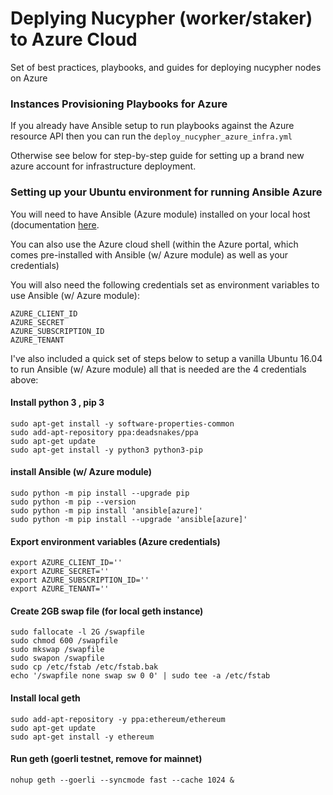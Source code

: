 # Deplying Nucypher (worker/staker) to Azure Cloud

Set of best practices, playbooks, and guides for deploying nucypher nodes on Azure


### Instances Provisioning Playbooks for Azure

If you already have Ansible setup to run playbooks against the Azure resource API then you can run the `deploy_nucypher_azure_infra.yml`

Otherwise see below for step-by-step guide for setting up a brand new azure account for infrastructure deployment.


### Setting up your Ubuntu environment for running Ansible Azure

You will need to have Ansible (Azure module) installed on your local host (documentation [here](https://docs.ansible.com/ansible/latest/scenario_guides/guide_azure.html).

You can also use the Azure cloud shell (within the Azure portal, which comes pre-installed with Ansible (w/ Azure module) as well as your credentials)

You will also need the following credentials set as environment variables to use Ansible (w/ Azure module):

```
AZURE_CLIENT_ID
AZURE_SECRET
AZURE_SUBSCRIPTION_ID
AZURE_TENANT
```

I've also included a quick set of steps below to setup a vanilla Ubuntu 16.04 to run Ansible (w/ Azure module) all that is needed are the 4 credentials above:

#### Install python 3 , pip 3
```
sudo apt-get install -y software-properties-common
sudo add-apt-repository ppa:deadsnakes/ppa
sudo apt-get update
sudo apt-get install -y python3 python3-pip 
```
#### install Ansible (w/ Azure module)
```
sudo python -m pip install --upgrade pip
sudo python -m pip --version
sudo python -m pip install 'ansible[azure]'
sudo python -m pip install --upgrade 'ansible[azure]'
```
#### Export environment variables (Azure credentials)
```
export AZURE_CLIENT_ID=''
export AZURE_SECRET=''
export AZURE_SUBSCRIPTION_ID=''
export AZURE_TENANT=''
```
#### Create 2GB swap file (for local geth instance)
```
sudo fallocate -l 2G /swapfile
sudo chmod 600 /swapfile
sudo mkswap /swapfile
sudo swapon /swapfile
sudo cp /etc/fstab /etc/fstab.bak
echo '/swapfile none swap sw 0 0' | sudo tee -a /etc/fstab
```
#### Install local geth
```
sudo add-apt-repository -y ppa:ethereum/ethereum
sudo apt-get update
sudo apt-get install -y ethereum
```
#### Run geth (goerli testnet, remove for mainnet)
```
nohup geth --goerli --syncmode fast --cache 1024 &
```
